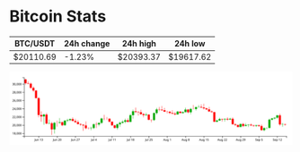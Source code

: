 # Bitcoin Stats

BTC/USDT|24h change|24h high|24h low|
|---|---|---|---|
|$20110.69|-1.23%|$20393.37|$19617.62|

<img src="./chart.svg">
